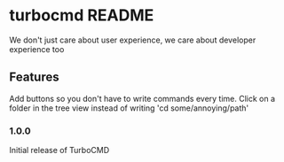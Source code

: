 # turbocmd README
We don't just care about user experience, we care about developer experience too

## Features
Add buttons so you don't have to write commands every time. 
Click on a folder in the tree view instead of writing 'cd some/annoying/path'

### 1.0.0

Initial release of TurboCMD
